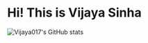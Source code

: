 # Hi! This is Vijaya Sinha
![Vijaya017's GitHub stats](https://github-readme-stats.vercel.app/api?username=Vijaya017&show_icons=true&theme=vision-friendly-dark)
